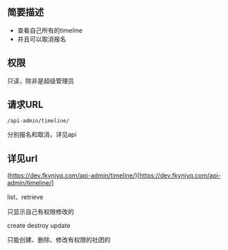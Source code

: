 
    
## 简要描述

- 查看自己所有的timeline
- 并且可以取消报名

## 权限

只读，除非是超级管理员

## 请求URL

`/api-admin/timeline/`


分别报名和取消，详见api
  
## 详见url

(https://dev.fkynjyq.com/api-admin/timeline/)[https://dev.fkynjyq.com/api-admin/timeline/]


list、retrieve

只显示自己有权限修改的

create destroy update

只能创建、删除、修改有权限的社团的

